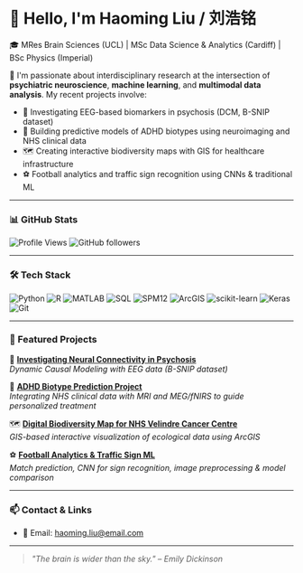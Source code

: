 # 👋 Hello, I'm Haoming Liu / 刘浩铭

🎓 MRes Brain Sciences (UCL) | MSc Data Science & Analytics (Cardiff) | BSc Physics (Imperial)

🌱 I'm passionate about interdisciplinary research at the intersection of **psychiatric neuroscience**, **machine learning**, and **multimodal data analysis**. My recent projects involve:

- 🧠 Investigating EEG-based biomarkers in psychosis (DCM, B-SNIP dataset)
- 🧬 Building predictive models of ADHD biotypes using neuroimaging and NHS clinical data
- 🗺️ Creating interactive biodiversity maps with GIS for healthcare infrastructure
- ⚽ Football analytics and traffic sign recognition using CNNs & traditional ML

---

### 📊 GitHub Stats

![Profile Views](https://komarev.com/ghpvc/?username=HMLiu012&color=blue)
![GitHub followers](https://img.shields.io/github/followers/HMLiu012?style=social)

---

### 🛠️ Tech Stack

![Python](https://img.shields.io/badge/-Python-333?logo=python)
![R](https://img.shields.io/badge/-R-276DC3?logo=r)
![MATLAB](https://img.shields.io/badge/-MATLAB-0076A8?logo=mathworks)
![SQL](https://img.shields.io/badge/-SQL-336791?logo=mysql)
![SPM12](https://img.shields.io/badge/-SPM12-grey)
![ArcGIS](https://img.shields.io/badge/-ArcGIS-4479A1?logo=esri)
![scikit-learn](https://img.shields.io/badge/-scikit--learn-F7931E?logo=scikit-learn&logoColor=white)
![Keras](https://img.shields.io/badge/-Keras-D00000?logo=keras&logoColor=white)
![Git](https://img.shields.io/badge/-Git-F05032?logo=git&logoColor=white)

---

### 🌟 Featured Projects

🔬 **[Investigating Neural Connectivity in Psychosis]([https://github.com/HMLiu012/eeg-dcm-psychosis](https://github.com/HMLiu012/EEG-DCM-psychosis-UCL-))**  
*Dynamic Causal Modeling with EEG data (B-SNIP dataset)*

🧠 **[ADHD Biotype Prediction Project](https://github.com/HMLiu012/adhd-biotypes)**  
*Integrating NHS clinical data with MRI and MEG/fNIRS to guide personalized treatment*

🗺️ **[Digital Biodiversity Map for NHS Velindre Cancer Centre](https://github.com/HMLiu012/nhs-biodiversity-map)**  
*GIS-based interactive visualization of ecological data using ArcGIS*

⚽ **[Football Analytics & Traffic Sign ML](https://github.com/HMLiu012/epl-football-signs)**  
*Match prediction, CNN for sign recognition, image preprocessing & model comparison*

---

### 📫 Contact & Links

- 📧 Email: haoming.liu@email.com


---

> _"The brain is wider than the sky." – Emily Dickinson_

